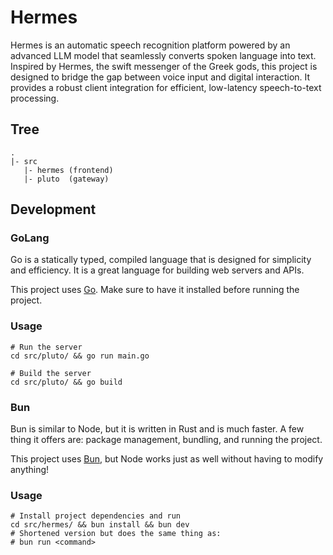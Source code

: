# Hermes

Hermes is an automatic speech recognition platform powered by an advanced LLM model
that seamlessly converts spoken language into text. Inspired by Hermes, the swift
messenger of the Greek gods, this project is designed to bridge the gap between
voice input and digital interaction. It provides a robust client integration for
efficient, low-latency speech-to-text processing.

## Tree

```shell
.
|- src
   |- hermes (frontend)
   |- pluto  (gateway)
```

## Development

### GoLang

Go is a statically typed, compiled language that is designed for simplicity and
efficiency. It is a great language for building web servers and APIs.

This project uses [Go](https://golang.org/). Make sure to have it installed
before running the project.

### Usage

```shell
# Run the server
cd src/pluto/ && go run main.go
```

```shell
# Build the server
cd src/pluto/ && go build
```

### Bun

Bun is similar to Node, but it is written in Rust and is much faster.
A few thing it offers are: package management, bundling, and running
the project.

This project uses [Bun](https://bun.sh/), but Node works just as well
without having to modify anything!

### Usage

```shell
# Install project dependencies and run
cd src/hermes/ && bun install && bun dev
# Shortened version but does the same thing as:
# bun run <command>
```
